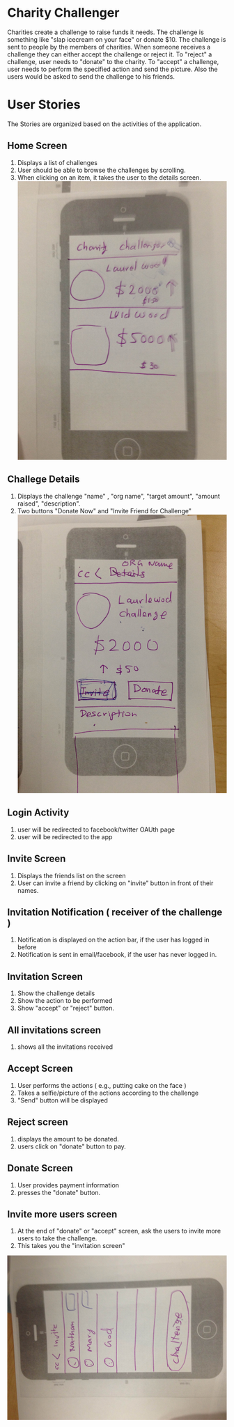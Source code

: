 Charity Challenger
===================

Charities create a challenge to raise funds it needs. The challenge is something like "slap icecream on your face" or donate $10. The challenge is sent to people by the members of charities. When someone receives a challenge they can either accept the challenge or reject it. To "reject" a challenge, user needs to "donate" to the charity. To "accept" a challenge,  user needs to perform the specified action and send the picture. Also the users would be asked to send the challenge to his friends.


# User Stories

The Stories are organized based on the activities of the application.

## Home Screen
1. Displays a list of challenges
2. User should be able to browse the challenges by scrolling.
3. When clicking on an item, it takes the user to the details screen.
![Alt text](https://github.com/CodePathFuntastic/Team10/blob/master/wireframe/IMG_1604.JPG "home screen")

## Challege Details
1. Displays the challenge "name" , "org name", "target amount", "amount raised", "description".
2. Two buttons "Donate Now" and "Invite Friend for Challenge"
![Alt text](https://github.com/CodePathFuntastic/Team10/blob/master/wireframe/IMG_1603.JPG "details view")

## Login Activity
1. user will be redirected to facebook/twitter OAUth page
2. user will be redirected to the app

## Invite Screen
1. Displays the friends list on the screen
2. User can invite a friend by clicking on "invite" button in front of their names.

## Invitation Notification ( receiver of the challenge )
1. Notification is displayed on the action bar, if the user has logged in before
2. Notification is sent in email/facebook, if the user has never logged in.

## Invitation Screen
1. Show the challenge details
2. Show the action to be performed
3. Show "accept" or "reject" button.

## All invitations screen
1. shows all the invitations received

## Accept Screen
1. User performs the actions ( e.g., putting cake on the face )
2. Takes a selfie/picture of the actions according to the challenge
3. "Send" button will be displayed

## Reject screen
1. displays the amount to be donated.
2. users click on "donate" button to pay.

## Donate Screen
1. User provides payment information
2. presses the "donate" button.

## Invite more users screen
1. At the end of "donate" or "accept" screen, ask the users to invite more users to take the challenge.
2. This takes you the "invitation screen"

![Alt text](https://github.com/CodePathFuntastic/Team10/blob/master/wireframe/IMG_1605.JPG "screen1.jpg")
